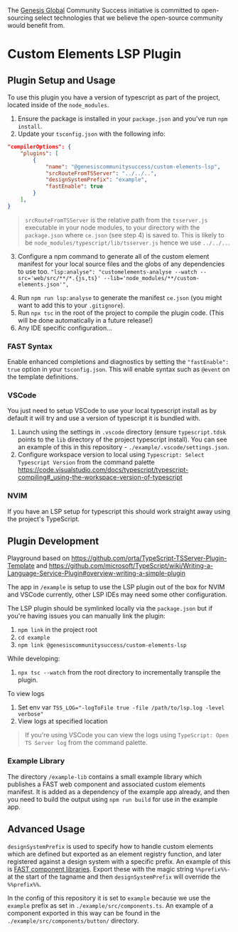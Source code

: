 The [Genesis Global](https://genesis.global) Community Success initiative is committed to open-sourcing select technologies that we believe the open-source community would benefit from.

# Custom Elements LSP Plugin

## Plugin Setup and Usage

To use this plugin you have a version of typescript as part of the project, located inside of the `node_modules`.

1. Ensure the package is installed in your `package.json` and you've run `npm install`.
2. Update your `tsconfig.json` with the following info:

```json
"compilerOptions": {
    "plugins": [
        {
            "name": "@genesiscommunitysuccess/custom-elements-lsp",
            "srcRouteFromTSServer": "../../..",
            "designSystemPrefix": "example",
            "fastEnable": true
        }
    ],
}
```

> `srcRouteFromTSServer` is the relative path from the `tsserver.js` executable in your node modules, to your directory with the `package.json` where `ce.json` (see step 4) is saved to. This is likely to be `node_modules/typescript/lib/tsserver.js` hence we use `../../..`.

3. Configure a npm command to generate all of the custom element manifest for your local source files and the globs of any dependencies to use too. `"lsp:analyse": "customelements-analyse --watch --src='web/src/**/*.{js,ts}' --lib='node_modules/**/custom-elements.json'",`
<!-- TODO: need much better explanation of this command -->
4. Run `npm run lsp:analyse` to generate the manifest `ce.json` (you might want to add this to your `.gitignore`).
5. Run `npx tsc` in the root of the project to compile the plugin code. (This will be done automatically in a future release!)
6. Any IDE specific configuration...

### FAST Syntax

Enable enhanced completions and diagnostics by setting the `"fastEnable": true` option in your `tsconfig.json`. This will enable syntax such as `@event` on the template definitions.

<!-- If we get more language plugins then we need to also explain about setting the language for the lsp analyser as well as the plugin -->

### VSCode

You just need to setup VSCode to use your local typescript install as by default it will try and use a version of typescript it is bundled with.

1. Launch using the settings in `.vscode` directory (ensure `typescript.tdsk` points to the `lib` directory of the project typescript install). You can see an example of this in this repository - `./example/.vscode/settings.json`.
2. Configure workspace version to local using `Typescript: Select Typescript Version` from the command palette https://code.visualstudio.com/docs/typescript/typescript-compiling#_using-the-workspace-version-of-typescript

### NVIM

If you have an LSP setup for typescript this should work straight away using the project's TypeScript.

## Plugin Development

Playground based on https://github.com/orta/TypeScript-TSServer-Plugin-Template and https://github.com/microsoft/TypeScript/wiki/Writing-a-Language-Service-Plugin#overview-writing-a-simple-plugin

The app in `/example` is setup to use the LSP plugin out of the box for NVIM and VSCode currently, other LSP IDEs may need some other configuration.

The LSP plugin should be symlinked locally via the `package.json` but if you're having issues you can manually link the plugin:

1. `npm link` in the project root
2. `cd example`
3. `npm link @genesiscommunitysuccess/custom-elements-lsp`

While developing:

1. `npx tsc --watch` from the root directory to incrementally transpile the plugin.

To view logs

1. Set env var `TSS_LOG="-logToFile true -file /path/to/lsp.log -level verbose"`
2. View logs at specified location

> If you're using VSCode you can view the logs using `TypeScript: Open TS Server log` from the command palette.

### Example Library

The directory `/example-lib` contains a small example library which publishes a FAST web component and associated custom elements manifest. It is added as a dependency of the example app already, and then you need to build the output using `npm run build` for use in the example app.

## Advanced Usage

`designSystemPrefix` is used to specify how to handle custom elements which are defined but exported as an element registry function, and later registered against a design system with a specific prefix. An example of this is [FAST component libraries](https://www.fast.design/docs/design-systems/creating-a-component-library). Export these with the magic string `%%prefix%%-` at the start of the tagname and then `designSystemPrefix` will override the `%%prefix%%`.

In the config of this repository it is set to `example` because we use the `example` prefix as set in `./example/src/components.ts`. An example of a component exported in this way can be found in the `./example/src/components/button/` directory.
